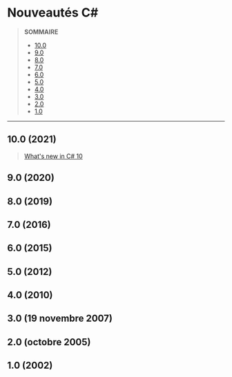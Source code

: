 # Nouveautés C#

> **SOMMAIRE**
> + [10.0](#10-2021)
> + [9.0](#9-2020)
> + [8.0](#8-2019)
> + [7.0](#7-2016)
> + [6.0](#6-2015)
> + [5.0](#5-2012)
> + [4.0](#4-2010)
> + [3.0](#3-19-novembre-2007)
> + [2.0](#2-octobre-2005)
> + [1.0](#1-2002)

---

## 10.0 (2021)

> [What's new in C# 10](https://docs.microsoft.com/en-us/dotnet/csharp/whats-new/csharp-10)

## 9.0 (2020)

## 8.0 (2019)

## 7.0 (2016)

## 6.0 (2015)

## 5.0 (2012)

## 4.0 (2010)

## 3.0 (19 novembre 2007)

## 2.0 (octobre 2005)

## 1.0 (2002)
